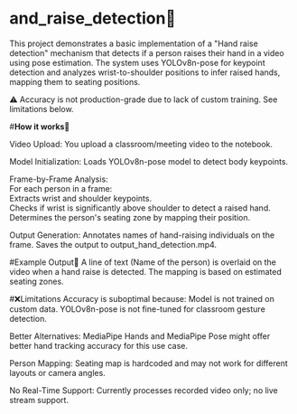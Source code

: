 ﻿# and_raise_detection📌
This project demonstrates a basic implementation of a "Hand raise detection" mechanism that detects if a person raises their hand in a video using pose estimation. The system uses YOLOv8n-pose for keypoint detection and analyzes wrist-to-shoulder positions to infer raised hands, mapping them to seating positions.  


⚠️ Accuracy is not production-grade due to lack of custom training. See limitations below.  


#**How it works**📌

Video Upload: You upload a classroom/meeting video to the notebook.

Model Initialization: Loads YOLOv8n-pose model to detect body keypoints.

Frame-by-Frame Analysis:  
    For each person in a frame:  
    Extracts wrist and shoulder keypoints.  
    Checks if wrist is significantly above shoulder to detect a raised hand.  
    Determines the person's seating zone by mapping their position.  

Output Generation:
Annotates names of hand-raising individuals on the frame.
Saves the output to output_hand_detection.mp4.



#Example Output📌
A line of text (Name of the person) is overlaid on the video when a hand raise is detected. The mapping is based on estimated seating zones.



#❌Limitations
Accuracy is suboptimal because:
  Model is not trained on custom data.
  YOLOv8n-pose is not fine-tuned for classroom gesture detection.

Better Alternatives:
  MediaPipe Hands and MediaPipe Pose might offer better hand tracking accuracy for this use case.
  
Person Mapping:
  Seating map is hardcoded and may not work for different layouts or camera angles.

No Real-Time Support:
  Currently processes recorded video only; no live stream support.

